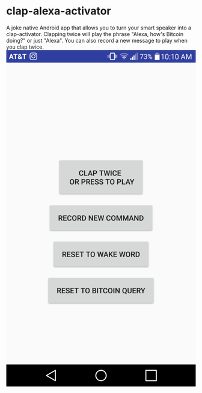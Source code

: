 # clap-alexa-activator
A joke native Android app that allows you to turn your smart speaker into a clap-activator. 
Clapping twice will play the phrase "Alexa, how's Bitcoin doing?" or just "Alexa". You can also record a new message to play when you clap twice.
![alt text](screenshot.png)
